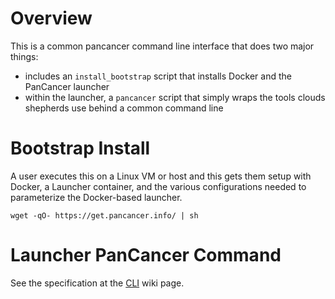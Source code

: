 # Overview

This is a common pancancer command line interface that does two major things:

* includes an `install_bootstrap` script that installs Docker and the PanCancer launcher
* within the launcher, a `pancancer` script that simply wraps the tools clouds shepherds use behind a common command line

# Bootstrap Install

A user executes this on a Linux VM or host and this gets them setup with Docker, a Launcher container, and the various configurations needed to parameterize the Docker-based launcher.

    wget -qO- https://get.pancancer.info/ | sh

# Launcher PanCancer Command

See the specification at the [CLI](https://wiki.oicr.on.ca/display/PANCANCER/PanCancer+Command+Line) wiki page.
